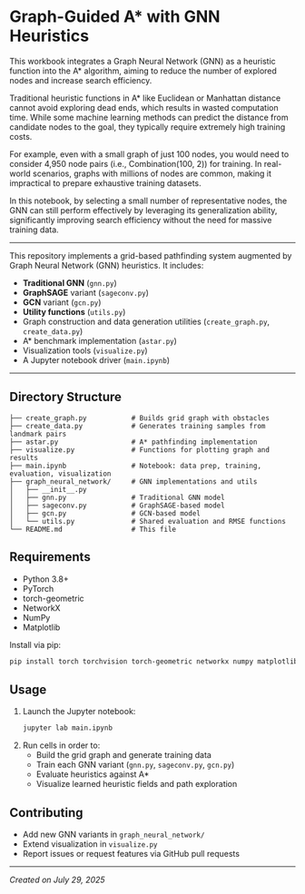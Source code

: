 # Graph-Guided A* with GNN Heuristics

This workbook integrates a Graph Neural Network (GNN) as a heuristic function into the A* algorithm, aiming to reduce the number of explored nodes and increase search efficiency.

Traditional heuristic functions in A* like Euclidean or Manhattan distance cannot avoid exploring dead ends, which results in wasted computation time. While some machine learning methods can predict the distance from candidate nodes to the goal, they typically require extremely high training costs.

For example, even with a small graph of just 100 nodes, you would need to consider 4,950 node pairs (i.e., Combination(100, 2)) for training. In real-world scenarios, graphs with millions of nodes are common, making it impractical to prepare exhaustive training datasets.

In this notebook, by selecting a small number of representative nodes, the GNN can still perform effectively by leveraging its generalization ability, significantly improving search efficiency without the need for massive training data.

---

This repository implements a grid-based pathfinding system augmented by Graph Neural Network (GNN) heuristics. It includes:

- **Traditional GNN** (`gnn.py`)
- **GraphSAGE** variant (`sageconv.py`)
- **GCN** variant (`gcn.py`)
- **Utility functions** (`utils.py`)
- Graph construction and data generation utilities (`create_graph.py`, `create_data.py`)
- A* benchmark implementation (`astar.py`)
- Visualization tools (`visualize.py`)
- A Jupyter notebook driver (`main.ipynb`)

---

## Directory Structure
```
├── create_graph.py           # Builds grid graph with obstacles
├── create_data.py            # Generates training samples from landmark pairs
├── astar.py                  # A* pathfinding implementation
├── visualize.py              # Functions for plotting graph and results
├── main.ipynb                # Notebook: data prep, training, evaluation, visualization
├── graph_neural_network/     # GNN implementations and utils
│   ├── __init__.py
│   ├── gnn.py                # Traditional GNN model
│   ├── sageconv.py           # GraphSAGE-based model
│   ├── gcn.py                # GCN-based model
│   └── utils.py              # Shared evaluation and RMSE functions
└── README.md                 # This file
```

## Requirements

- Python 3.8+
- PyTorch
- torch-geometric
- NetworkX
- NumPy
- Matplotlib

Install via pip:
```bash
pip install torch torchvision torch-geometric networkx numpy matplotlib
```

## Usage

1. Launch the Jupyter notebook:
   ```bash
   jupyter lab main.ipynb
   ```
2. Run cells in order to:
   - Build the grid graph and generate training data
   - Train each GNN variant (`gnn.py`, `sageconv.py`, `gcn.py`)
   - Evaluate heuristics against A*
   - Visualize learned heuristic fields and path exploration

## Contributing

- Add new GNN variants in `graph_neural_network/`
- Extend visualization in `visualize.py`
- Report issues or request features via GitHub pull requests

---

*Created on July 29, 2025*

